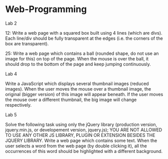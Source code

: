 # Web-Programming


Lab 2

12: Write a web page with a squared box built using 4 lines (which are divs). Each line/div should be fully transparent at the edges (i.e. the corners of the box are transparent).

25: Write a web page which contains a ball (rounded shape, do not use an image for this) on top of the page. When the mouse is over the ball, it should drop to the bottom of the page and keep jumping continuously.



Lab 4

Write a JavaScript which displays several thumbnail images (reduced images). When the user moves the mouse over a thumbnail image, the original (bigger version) of this image will appear beneath. If the user moves the mouse over a different thumbnail, the big image will change respectively.



Lab 5

Solve the following task using only the jQuery library (production version, jquery.min.js, or developement version, jquery.js); YOU ARE NOT ALLOWED TO USE ANY OTHER JS LIBRARY, PLUGIN OR EXTENSION BESIDES THE JQUERY LIBRARY. Write a web page which contains some text. When the user selects a word from the web page (by double clicking it), all the occurrences of this word should be highlighted with a different background.
